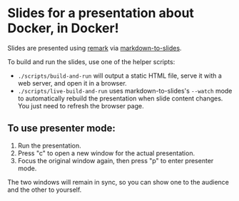 # Slides for a presentation about Docker, in Docker!

Slides are presented using [remark](http://remarkjs.com/) via
[markdown-to-slides](https://www.npmjs.com/package/markdown-to-slides).

To build and run the slides, use one of the helper scripts:
- `./scripts/build-and-run` will output a static HTML file, serve it with a
  web server, and open it in a browser.
- `./scripts/live-build-and-run` uses markdown-to-slides's `--watch` mode to
  automatically rebuild the presentation when slide content changes. You just
  need to refresh the browser page.

## To use presenter mode:

1. Run the presentation.
1. Press "c" to open a new window for the actual presentation.
1. Focus the original window again, then press "p" to enter presenter mode.

The two windows will remain in sync, so you can show one to the audience and
the other to yourself.
